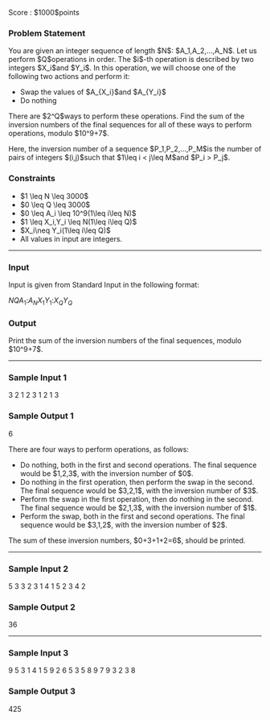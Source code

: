 
<div>

<span>

<span>

<p>
Score : $1000$points
</p>

<div>

<section>

### **Problem Statement**

<p>
You are given an integer sequence of length $N$: $A_1,A_2,...,A_N$. Let us perform $Q$operations in order.
The $i$-th operation is described by two integers $X_i$and $Y_i$. In this operation, we will choose one of the following two actions and perform it:
</p>

<ul>

<li>
Swap the values of $A_{X_i}$and $A_{Y_i}$
</li>

<li>
Do nothing
</li>

</ul>

<p>
There are $2^Q$ways to perform these operations. Find the sum of the inversion numbers of the final sequences for all of these ways to perform operations, modulo $10^9+7$.
</p>

<p>
Here, the inversion number of a sequence $P_1,P_2,...,P_M$is the number of pairs of integers $(i,j)$such that $1\leq i < j\leq M$and $P_i > P_j$.
</p>

</section>

</div>

<div>

<section>

### **Constraints**

<ul>

<li>
$1 \leq N \leq 3000$
</li>

<li>
$0 \leq Q \leq 3000$
</li>

<li>
$0 \leq A_i \leq 10^9(1\leq i\leq N)$
</li>

<li>
$1 \leq X_i,Y_i \leq N(1\leq i\leq Q)$
</li>

<li>
$X_i\neq Y_i(1\leq i\leq Q)$
</li>

<li>
All values in input are integers.
</li>

</ul>

</section>

</div>

---

<div>

<div>

<section>

### **Input**

<p>
Input is given from Standard Input in the following format:
</p>

<div>

$N$$Q$$A_1$$:$$A_N$$X_1$$Y_1$$:$$X_Q$$Y_Q$
</div>

</section>

</div>

<div>

<section>

### **Output**

<p>
Print the sum of the inversion numbers of the final sequences, modulo $10^9+7$.
</p>

</section>

</div>

</div>

---

<div>

<section>

### **Sample Input 1**

<div>

3 2
1
2
3
1 2
1 3

</div>

</section>

</div>

<div>

<section>

### **Sample Output 1**

<div>

6

</div>

<p>
There are four ways to perform operations, as follows:
</p>

<ul>

<li>
Do nothing, both in the first and second operations. The final sequence would be $1,2,3$, with the inversion number of $0$.
</li>

<li>
Do nothing in the first operation, then perform the swap in the second. The final sequence would be $3,2,1$, with the inversion number of $3$.
</li>

<li>
Perform the swap in the first operation, then do nothing in the second. The final sequence would be $2,1,3$, with the inversion number of $1$.
</li>

<li>
Perform the swap, both in the first and second operations. The final sequence would be $3,1,2$, with the inversion number of $2$.
</li>

</ul>

<p>
The sum of these inversion numbers, $0+3+1+2=6$, should be printed.
</p>

</section>

</div>

---

<div>

<section>

### **Sample Input 2**

<div>

5 3
3
2
3
1
4
1 5
2 3
4 2

</div>

</section>

</div>

<div>

<section>

### **Sample Output 2**

<div>

36

</div>

</section>

</div>

---

<div>

<section>

### **Sample Input 3**

<div>

9 5
3
1
4
1
5
9
2
6
5
3 5
8 9
7 9
3 2
3 8

</div>

</section>

</div>

<div>

<section>

### **Sample Output 3**

<div>

425

</div>

</section>

</div>

</span>

</span>

</div>
